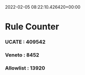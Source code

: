2022-02-05 08:22:10.426420+00:00
# Rule Counter 
 ### UCATE : 409542

 ### Veneto : 8452

 ### Allowlist : 13920